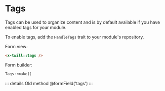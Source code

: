 # Tags

Tags can be used to organize content and is by default available if you have enabled tags for your module.

To enable tags, add the `HandleTags` trait to your module's repository.

Form view:
```html
<x-twill::tags />
```

Form builder:
```php
Tags::make()
```

::: details Old method
@formField('tags')
:::
